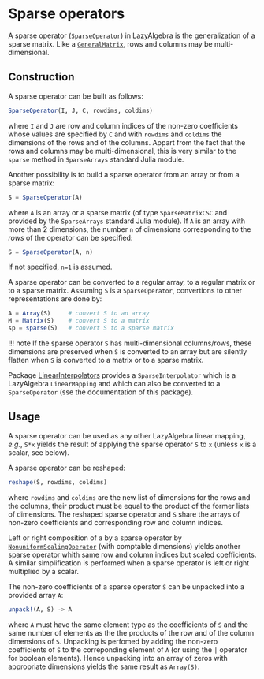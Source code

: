 # Sparse operators

A sparse operator ([`SparseOperator`](@ref)) in LazyAlgebra is the
generalization of a sparse matrix.  Like a [`GeneralMatrix`](@ref), rows and
columns may be multi-dimensional.


## Construction

A sparse operator can be built as follows:

```julia
SparseOperator(I, J, C, rowdims, coldims)
```

where `I` and `J` are row and column indices of the non-zero coefficients whose
values are specified by `C` and with `rowdims` and `coldims` the dimensions of
the rows and of the columns.  Appart from the fact that the rows and columns
may be multi-dimensional, this is very similar to the `sparse` method in
`SparseArrays` standard Julia module.

Another possibility is to build a sparse operator from an array or from
a sparse matrix:

```julia
S = SparseOperator(A)
```

where `A` is an array or a sparse matrix (of type `SparseMatrixCSC` and
provided by the `SparseArrays` standard Julia module).  If `A` is an array with
more than 2 dimensions, the number `n` of dimensions corresponding to the
*rows* of the operator can be specified:

```julia
S = SparseOperator(A, n)
```

If not specified, `n=1` is assumed.

A sparse operator can be converted to a regular array, to a regular matrix or
to a sparse matrix.  Assuming `S` is a `SparseOperator`, convertions to other
representations are done by:

```julia
A = Array(S)     # convert S to an array
M = Matrix(S)    # convert S to a matrix
sp = sparse(S)   # convert S to a sparse matrix
```

!!! note
    If the sparse operator `S` has multi-dimensional columns/rows, these
    dimensions are preserved when `S` is converted to an array but are
    silently flatten when `S` is converted to a matrix or to a sparse matrix.

Package [LinearInterpolators](https://github.com/emmt/LinearInterpolators.jl)
provides a `SparseInterpolator` which is a LazyAlgebra `LinearMapping` and
which can also be converted to a `SparseOperator` (sse the documentation of
this package).


## Usage

A sparse operator can be used as any other LazyAlgebra linear mapping, *e.g.*,
`S*x` yields the result of applying the sparse operator `S` to `x` (unless `x`
is a scalar, see below).

A sparse operator can be reshaped:

```julia
reshape(S, rowdims, coldims)
```

where `rowdims` and `coldims` are the new list of dimensions for the rows and
the columns, their product must be equal to the product of the former lists of
dimensions.  The reshaped sparse operator and `S` share the arrays of non-zero
coefficients and corresponding row and column indices.

Left or right composition of a by a sparse operator by
[`NonuniformScalingOperator`](@ref) (with comptable dimensions) yields another
sparse operator whith same row and column indices but scaled coefficients.  A
similar simplification is performed when a sparse operator is left or right
multiplied by a scalar.

The non-zero coefficients of a sparse operator `S` can be unpacked into
a provided array `A`:

```julia
unpack!(A, S) -> A
```

where `A` must have the same element type as the coefficients of `S` and the
same number of elements as the the products of the row and of the column
dimensions of `S`.  Unpacking is perfomed by adding the non-zero coefficients
of `S` to the correponding element of `A` (or using the `|` operator for
boolean elements).  Hence unpacking into an array of zeros with appropriate
dimensions yields the same result as `Array(S)`.
